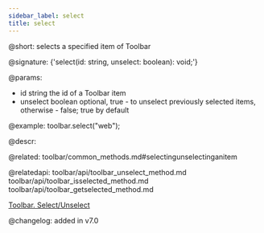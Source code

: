 ```yaml
---
sidebar_label: select
title: select
---          
```


@short: selects a specified item of Toolbar

@signature: {'select(id: string, unselect: boolean): void;'}

@params:
- id	string      the id of a Toolbar item
- unselect	boolean   optional, true - to unselect previously selected items, otherwise - false; true by default


@example:
toolbar.select("web");



@descr:

@related: toolbar/common_methods.md#selectingunselectinganitem

@relatedapi:
toolbar/api/toolbar_unselect_method.md
toolbar/api/toolbar_isselected_method.md
toolbar/api/toolbar_getselected_method.md

[Toolbar. Select/Unselect](https://snippet.dhtmlx.com/mi7qjwg2)

@changelog:
added in v7.0


